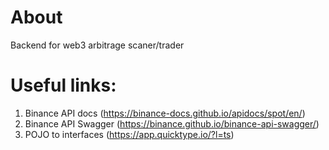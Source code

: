 # About

Backend for web3 arbitrage scaner/trader

# Useful links:

1. Binance API docs (https://binance-docs.github.io/apidocs/spot/en/)
2. Binance API Swagger (https://binance.github.io/binance-api-swagger/)
3. POJO to interfaces (https://app.quicktype.io/?l=ts)

